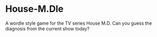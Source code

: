 # House-M.Dle
A wordle style game for the TV series House M.D. Can you guess the diagnosis from the current show today?
